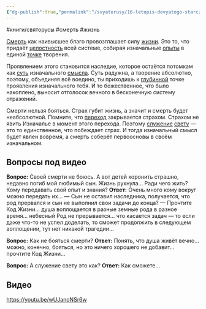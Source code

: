 ```yaml
---
{"dg-publish":true,"permalink":"/svyatorusy/16-letopis-devyatogo-starcza-smert/"}
---
```



#книги/святорусы #смерть #жизнь

[Смерть](Основные%20понятия.md#^6fc548) как наивысшее благо провозглашает силу [жизни](Основные%20понятия.md#^fb0430). Это то, что придаёт [целостность](Основные%20понятия.md#^5031aa) всей системе, собирая изначальные [опыты](Основные%20понятия.md#^9ce90e) в единой [точке](Основные%20понятия.md#^965bc0) творения.

Проявлением этого становится наследие, которое остаётся потомкам как [суть](Основные%20понятия.md#^59ee4a) изначального [смысла](Основные%20понятия.md#^ace2a9). Суть радужна, а творение абсолютно, поэтому, объединяя всё воедино, ты приходишь к [глубинной](Основные%20понятия.md#^053b1e) точке проявления изначального тебя. И то божественное, что было накоплено, выносит отголосок вечного в бесконечную систему отражений.

Смерти нельзя бояться. Страх губит жизнь, а значит и смерть будет неабсолютной. Помните, что [переход](Основные%20понятия.md#^866f70) закрывается страхом. Страхом не явить Изначалье в момент этого перехода. Поэтому [служение](Основные%20понятия.md#^36c93e) [свету](Основные%20понятия.md#^bd2a25) — это то единственное, что побеждает страх. И тогда изначальный смысл будет явлен вовремя, а смерть соберёт первоосновы в своём изначальном.

## Вопросы под видео

**Вопрос:** Своей смерти не боюсь. А вот детей хоронить страшно, недавно погиб мой любимый сын. Жизнь рухнула... Ради чего жить? Кому передавать свой опыт и знания?
**Ответ:** Очень много кому вокруг можно передать их...
**—** Сын не оставил наследника, получается, что род прервался и сын не выполнил свои задачи до конца?
— Прочтите Код Жизни... душа воплощается в разные земные рода в разное время... небесный Род не прерывается... что касается задач — то если даже что-то не успел доделать, то сможет продолжить в следующем воплощении, тут нет никакой трагедии...

**Вопрос:** Как не бояться смерти?
**Ответ:** Понять, что душа живёт вечно... можно, конечно, бояться, но это ничего хорошего не добавит... прочтите Код Жизни...

**Вопрос:** А служение свету это как?
**Ответ:** Как сможете...

## Видео

https://youtu.be/wUJanoNSr6w
